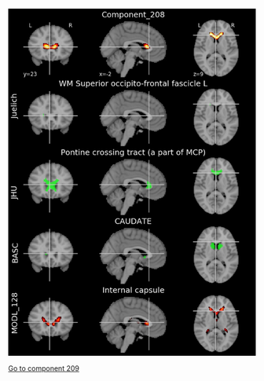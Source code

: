 


![208](preliminary/208.jpg "Component 208")

[Go to component 209](https://parietal-inria.github.io/MODL_atlas/512/209 "Component 209")